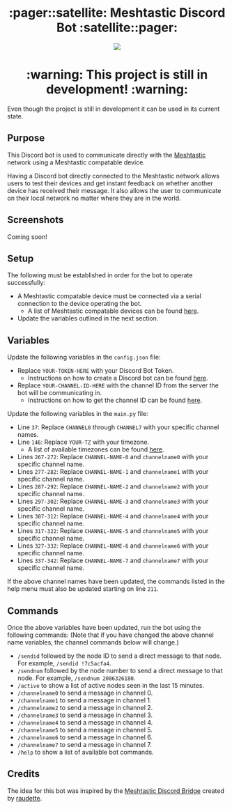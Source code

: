 <h1 align="center">:pager::satellite: Meshtastic Discord Bot :satellite::pager:</h1>

<p align="center">
  <img src="https://i.imgur.com/V9HLS0E.jpeg">
</p>

<h1 align="center">:warning: This project is still in development! :warning:</h1>
Even though the project is still in development it can be used in its current state.

## Purpose
This Discord bot is used to communicate directly with the [Meshtastic](https://meshtastic.org/) network using a Meshtastic compatable device.

Having a Discord bot directly connected to the Meshtastic network allows users to test their devices and get instant feedback on whether another device has received their message.
It also allows the user to communicate on their local network no matter where they are in the world.

## Screenshots
Coming soon!

## Setup
The following must be established in order for the bot to operate successfully:
- A Meshtastic compatable device must be connected via a serial connection to the device operating the bot.
  - A list of Meshtastic compatable devices can be found [here](https://meshtastic.org/docs/hardware/devices/).
- Update the variables outlined in the next section.

## Variables
Update the following variables in the `config.json` file:
- Replace `YOUR-TOKEN-HERE` with your Discord Bot Token.
  - Instructions on how to create a Discord bot can be found [here](https://discordpy.readthedocs.io/en/stable/discord.html).
- Replace `YOUR-CHANNEL-ID-HERE` with the channel ID from the server the bot will be communicating in.
  - Instructions on how to get the channel ID can be found [here](https://support.discord.com/hc/en-us/articles/206346498-Where-can-I-find-my-User-Server-Message-ID).

Update the following variables in the `main.py` file:
- Line `37`: Replace `CHANNEL0` through `CHANNEL7` with your specific channel names.
- Line `146`: Replace `YOUR-TZ` with your timezone.
  - A list of available timezones can be found [here](https://gist.github.com/heyalexej/8bf688fd67d7199be4a1682b3eec7568).
- Lines `267-272`: Replace `CHANNEL-NAME-0` and `channelname0` with your specific channel name.
- Lines `277-282`: Replace `CHANNEL-NAME-1` and `channelname1` with your specific channel name.
- Lines `287-292`: Replace `CHANNEL-NAME-2` and `channelname2` with your specific channel name.
- Lines `297-302`: Replace `CHANNEL-NAME-3` and `channelname3` with your specific channel name.
- Lines `307-312`: Replace `CHANNEL-NAME-4` and `channelname4` with your specific channel name.
- Lines `317-322`: Replace `CHANNEL-NAME-5` and `channelname5` with your specific channel name.
- Lines `327-332`: Replace `CHANNEL-NAME-6` and `channelname6` with your specific channel name.
- Lines `337-342`: Replace `CHANNEL-NAME-7` and `channelname7` with your specific channel name.

If the above channel names have been updated, the commands listed in the help menu must also be updated starting on line `211`.

## Commands
Once the above variables have been updated, run the bot using the following commands:
(Note that if you have changed the above channel name variables, the channel commands below will change.)
- `/sendid` followed by the node ID to send a direct message to that node. For example, `/sendid !7c5acfa4`.
- `/sendnum` followed by the node number to send a direct message to that node. For example, `/sendnum 2086326180`.
- `/active` to show a list of active nodes seen in the last 15 minutes.
- `/channelname0` to send a message in channel 0.
- `/channelname1` to send a message in channel 1.
- `/channelname2` to send a message in channel 2.
- `/channelname3` to send a message in channel 3.
- `/channelname4` to send a message in channel 4.
- `/channelname5` to send a message in channel 5.
- `/channelname6` to send a message in channel 6.
- `/channelname7` to send a message in channel 7.
- `/help` to show a list of available bot commands.

## Credits
The idea for this bot was inspired by the [Meshtastic Discord Bridge](https://github.com/raudette/meshtastic_discord_bridge) created by [raudette](https://github.com/raudette).
